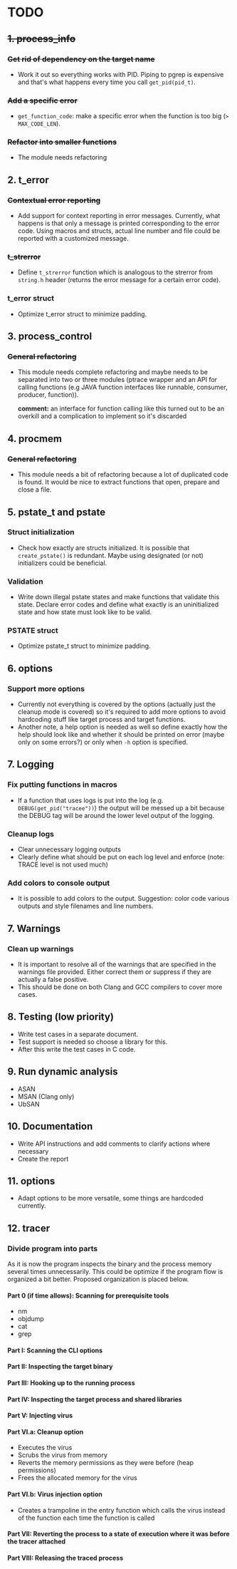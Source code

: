 # TODO

## ~~1. process_info~~
### ~~Get rid of dependency on the target name~~
*   Work it out so everything works with PID.
    Piping to pgrep is expensive and that's what happens every time you call `get_pid(pid_t)`.
### ~~Add a specific error~~
*   `get_function_code`: make a specific error when the function is too big (`> MAX_CODE_LEN`).
### ~~Refactor into smaller functions~~
*   The module needs refactoring


## 2. t_error
### ~~Contextual error reporting~~
*   Add support for context reporting in error messages. Currently, what happens is that
    only a message is printed corresponding to the error code. Using macros and structs,
    actual line number and file could be reported with a customized message.
### ~~t_strerror~~
*   Define `t_strerror` function which is analogous to the strerror from `string.h` header 
    (returns the error message for a certain error code).
### t_error struct
*   Optimize t_error struct to minimize padding.


## 3. process_control
### ~~General refactoring~~
*   This module needs complete refactoring and maybe needs to be separated into two or three
    modules (ptrace wrapper and an API for calling functions
    (e.g JAVA function interfaces like runnable, consumer, producer, function)).
    
    **comment:** an interface for function calling like this turned out to be an overkill and a complication
    to implement so it's discarded


## 4. procmem
### ~~General refactoring~~
*   This module needs a bit of refactoring because a lot of duplicated code is found.
    It would be nice to extract functions that open, prepare and close a file.
    
## 5. pstate_t and pstate
### Struct initialization
*   Check how exactly are structs initialized. It is possible that `create_pstate()` is
    redundant. Maybe using designated (or not) initializers could be beneficial.
### Validation 
*   Write down illegal pstate states and make functions that validate this state. Declare error codes and 
    define what exactly is an uninitialized state and how state must look like to be valid.    
### PSTATE struct
*   Optimize pstate_t struct to minimize padding.


## 6. options
### Support more options
*   Currently not everything is covered by the options (actually just the cleanup mode is covered) so
    it's required to add more options to avoid hardcoding stuff like target process and target functions.
*   Another note, a help option is needed as well so define exactly how the help should look like and
    whether it should be printed on error (maybe only on some errors?) or only when `-h` option is
    specified.
    
## 7. Logging
### Fix putting functions in macros
*   If a function that uses logs is put into the log (e.g. `DEBUG(get_pid("tracee"))`) the output
    will be messed up a bit because the DEBUG tag will be around the lower level output of the logging.
### Cleanup logs
*   Clear unnecessary logging outputs
*   Clearly define what should be put on each log level and enforce (note: TRACE level is not used much)
### Add colors to console output
*   It is possible to add colors to the output. 
    Suggestion: color code various outputs and style filenames and line numbers. 
    
## 7. Warnings
### Clean up warnings
*   It is important to resolve all of the warnings that are specified in the warnings file provided.
    Either correct them or suppress if they are actually a false positive.
*   This should be done on both Clang and GCC compilers to cover more cases.

## 8. Testing (low priority)
*   Write test cases in a separate document.
*   Test support is needed so choose a library for this.
*   After this write the test cases in C code.

## 9. Run dynamic analysis
*   ASAN
*   MSAN (Clang only)
*   UbSAN
 
## 10. Documentation
*   Write API instructions and add comments to clarify actions where necessary
*   Create the report

## 11. options
*   Adapt options to be more versatile, some things are hardcoded currently.

## 12. tracer
### Divide program into parts
As it is now the program inspects the binary and the process memory several times unnecessarily.
This could be optimize if the program flow is organized a bit better.
Proposed organization is placed below.
#### Part 0 (if time allows): Scanning for prerequisite tools
*   nm
*   objdump
*   cat
*   grep  
#### Part I: Scanning the CLI options
#### Part II: Inspecting the target binary
#### Part III: Hooking up to the running process
#### Part IV: Inspecting the target process and shared libraries
#### Part V: Injecting virus
#### Part VI.a: Cleanup option
*   Executes the virus
*   Scrubs the virus from memory
*   Reverts the memory permissions as they were before (heap permissions)
*   Frees the allocated memory for the virus
#### Part VI.b: Virus injection option
*   Creates a trampoline in the entry function which calls the virus instead of the function
    each time the function is called
#### Part VII: Reverting the process to a state of execution where it was before the tracer attached
#### Part VIII: Releasing the traced process